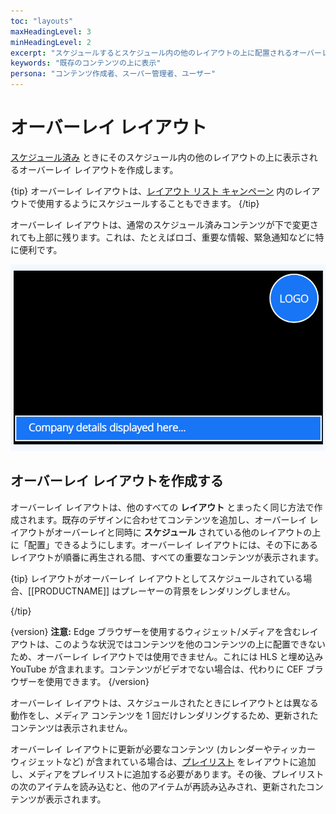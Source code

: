 ```yaml
---
toc: "layouts"
maxHeadingLevel: 3
minHeadingLevel: 2
excerpt: "スケジュールするとスケジュール内の他のレイアウトの上に配置されるオーバーレイ レイアウトを作成します"
keywords: "既存のコンテンツの上に表示"
persona: "コンテンツ作成者、スーパー管理者、ユーザー"
---
```


# オーバーレイ レイアウト

[スケジュール済み](scheduling_events.html#content-creating-a-schedule) ときにそのスケジュール内の他のレイアウトの上に表示されるオーバーレイ レイアウトを作成します。

{tip}
オーバーレイ レイアウトは、[レイアウト リスト キャンペーン](layouts_campaigns.html#content-create-a-layout-list) 内のレイアウトで使用するようにスケジュールすることもできます。
{/tip}

オーバーレイ レイアウトは、通常のスケジュール済みコンテンツが下で変更されても上部に残ります。これは、たとえばロゴ、重要な情報、緊急通知などに特に便利です。

![オーバーレイ レイアウト](img/v4_layouts_overlay.png)

## オーバーレイ レイアウトを作成する

オーバーレイ レイアウトは、他のすべての **レイアウト** とまったく同じ方法で作成されます。既存のデザインに合わせてコンテンツを追加し、オーバーレイ レイアウトがオーバーレイと同時に **スケジュール** されている他のレイアウトの上に「配置」できるようにします。オーバーレイ レイアウトには、その下にあるレイアウトが順番に再生される間、すべての重要なコンテンツが表示されます。

{tip}
レイアウトがオーバーレイ レイアウトとしてスケジュールされている場合、[[PRODUCTNAME]] はプレーヤーの背景をレンダリングしません。

{/tip}

{version}
**注意:** Edge ブラウザーを使用するウィジェット/メディアを含むレイアウトは、このような状況ではコンテンツを他のコンテンツの上に配置できないため、オーバーレイ レイアウトでは使用できません。これには HLS と埋め込み YouTube が含まれます。コンテンツがビデオでない場合は、代わりに CEF ブラウザーを使用できます。
{/version}

オーバーレイ レイアウトは、スケジュールされたときにレイアウトとは異なる動作をし、メディア コンテンツを 1 回だけレンダリングするため、更新されたコンテンツは表示されません。

オーバーレイ レイアウトに更新が必要なコンテンツ (カレンダーやティッカー ウィジェットなど) が含まれている場合は、[プレイリスト](layouts_editor_playlists.html#content-add-playlists) をレイアウトに追加し、メディアをプレイリストに追加する必要があります。その後、プレイリストの次のアイテムを読み込むと、他のアイテムが再読み込みされ、更新されたコンテンツが表示されます。
